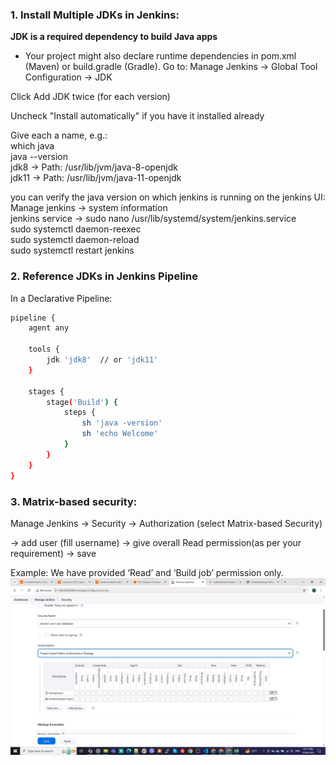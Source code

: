 ### 1. Install Multiple JDKs in Jenkins:
**JDK is a required dependency to build Java apps**
- Your project might also declare runtime dependencies in pom.xml (Maven) or build.gradle (Gradle).
Go to:
Manage Jenkins → Global Tool Configuration → JDK <br>

Click Add JDK twice (for each version)

Uncheck "Install automatically" if you have it installed already <br>

Give each a name, e.g.: <br>
which java <br>
java --version <br>
jdk8 → Path: /usr/lib/jvm/java-8-openjdk<br>
jdk11 → Path: /usr/lib/jvm/java-11-openjdk<br>

you can verify the java version on which jenkins is running on the jenkins UI:<br>
Manage jenkins -> system information<br>
jenkins service -> sudo nano /usr/lib/systemd/system/jenkins.service<br>
sudo systemctl daemon-reexec<br>
sudo systemctl daemon-reload<br>
sudo systemctl restart jenkins<br>

### 2. Reference JDKs in Jenkins Pipeline
In a Declarative Pipeline:
```sh
pipeline {
    agent any

    tools {
        jdk 'jdk8'  // or 'jdk11'
    }

    stages {
        stage('Build') {
            steps {
                sh 'java -version'
                sh 'echo Welcome'
            }
        }
    }
}

```
### 3. Matrix-based security: 
Manage Jenkins -> Security -> Authorization (select Matrix-based Security) <br>

-> add user (fill username) -> give overall Read permission(as per your requirement) -> save <br>

Example: We have provided ‘Read’ and ‘Build job’ permission only. <br>
![jenkins-auth](auth-jenkins.jpg)